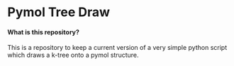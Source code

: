 # Pymol Tree Draw

#### What is this repository?

This is a repository to keep a current version of a very simple python script
which draws a k-tree onto a pymol structure. 


